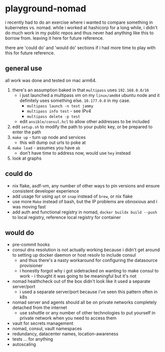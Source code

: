# playground-nomad

i recently had to do an exercise where i wanted to compare something in
kubernetes vs. nomad. while i worked at hashicorp for a long while, i didn't
do much work in my public repos and thus never had anything like this to borrow
from. leaving it here for future reference.

there are 'could do' and 'would do' sections if i had more time to play with
this for future reference.

## general use

all work was done and tested on mac arm64.

1. there's an assumption baked in that `multipass` uses `192.168.0.0/16`
   - i just launched a multipass vm on my `linux/amd64` ubuntu node and it definitely uses something else. `10.177.0.0` in my case.
     - `multipass launch -n test jammy`
     - `multipass info test` - see IPv4
     - `multipass delete -p test`
   - edit `ansible/consul.hcl` to allow other addresses to be included
1. edit `setup.sh` to modify the path to your public key, or be prepared to enter the path
1. `make up` - turn up node and services
   - this will dump out urls to poke at
1. `make load` - assumes you have `ab`
   - don't have time to address now, would use `hey` instead
1. look at graphs

## could do

- nix flake, asdf-vm, any number of other ways to pin versions and ensure consistent developer experience
- add usage for using `apt` or `snap` instead of `brew`, or nix flake
- use more `Make` instead of bash, but the IP problems are obnoxious and i was moving fast
- add auth and functional registry in nomad, `docker buildx build --push` to local registry, reference local registry for container

## would do

- pre-commit hooks
- consul dns resolution is not actually working because i didn't get around to setting up docker daemon or host resolv to include consul
  - and thus there's a nasty workaround for configuring the datasource provisioner
  - i honestly forgot why i got sidetracked on wanting to make consul to work - i thought it was going to be meaningful but it's not
- nomad healthcheck out of the box didn't look like it used a separate server/port
  - i used a separate server/port because i've seen this pattern often in k8s
- nomad server and agents should all be on private networks completely detached from the internet
  - use sshuttle or any number of other technologies to put yourself in private network when you need to access them
- vault for secrets management
- nomad, consul, vault namespaces
- redundancy, datacenter names, location-awareness
- tests ... for anything
- autoscaling

